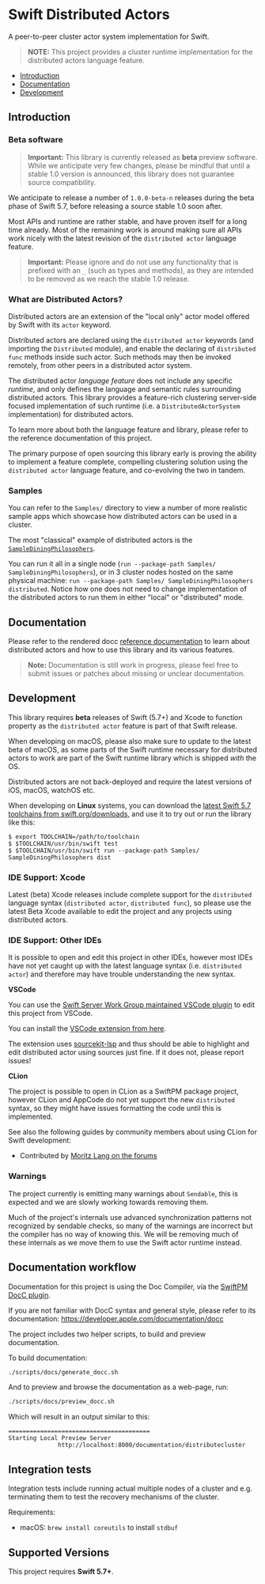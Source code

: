 
# Swift Distributed Actors

A peer-to-peer cluster actor system implementation for Swift.

> **NOTE:** This project provides a cluster runtime implementation for the distributed actors language feature.

* [Introduction](#introduction)
* [Documentation](#documentation)
* [Development](#development)

## Introduction

### Beta software

> **Important:** This library is currently released as **beta** preview software. While we anticipate very few changes, please be mindful that until a stable 1.0 version is announced, this library does not guarantee source compatibility.

We anticipate to release a number of `1.0.0-beta-n` releases during the beta phase of Swift 5.7, before releasing a source stable 1.0 soon after.

Most APIs and runtime are rather stable, and have proven itself for a long time already. Most of the remaining work is around making sure all APIs work nicely with the latest revision of the `distributed actor` language feature. 

> **Important:** Please ignore and do not use any functionality that is prefixed with an `_` (such as types and methods), as they are intended to be removed as we reach the stable 1.0 release.  

### What are Distributed Actors?

Distributed actors are an extension of the "local only" actor model offered by Swift with its `actor` keyword.

Distributed actors are declared using the `distributed actor` keywords (and importing the `Distributed` module),
and enable the declaring of `distributed func` methods inside such actor. Such methods may then be invoked remotely,
from other peers in a distributed actor system.

The distributed actor _language feature_ does not include any specific _runtime_, and only defines the language and semantic rules surrounding distributed actors. This library provides a feature-rich clustering server-side focused implementation of such runtime (i.e. a `DistributedActorSystem` implementation) for distributed actors.

To learn more about both the language feature and library, please refer to the reference documentation of this project.

The primary purpose of open sourcing this library early is proving the ability to implement a feature complete, compelling clustering solution using the `distributed actor` language feature, and co-evolving the two in tandem.

### Samples

You can refer to the `Samples/` directory to view a number of more realistic sample apps which showcase how distributed actors can be used in a cluster.

The most "classical" example of distributed actors is the [`SampleDiningPhilosophers`](Samples/Sources/SampleDiningPhilosophers/DistributedDiningPhilosophers.swift).

You can run it all in a single node (`run --package-path Samples/ SampleDiningPhilosophers`), or in 3 cluster nodes hosted on the same physical machine: `run --package-path Samples/ SampleDiningPhilosophers distributed`. Notice how one does not need to change implementation of the distributed actors to run them in either "local" or "distributed" mode.

## Documentation

Please refer to the rendered docc [reference documentation](https://apple.github.io/swift-distributed-actors/) to learn about distributed actors and how to use this library and its various features.

> **Note:** Documentation is still work in progress, please feel free to submit issues or patches about missing or unclear documentation.

## Development

This library requires **beta** releases of Swift (5.7+) and Xcode to function property as the `distributed actor` feature is part of that Swift release.

When developing on macOS, please also make sure to update to the latest beta of macOS, as some parts of the Swift runtime necessary for distributed actors to work are part of the Swift runtime library which is shipped _with_ the OS. 

Distributed actors are not back-deployed and require the latest versions of iOS, macOS, watchOS etc.

When developing on **Linux** systems, you can download the [latest Swift 5.7 toolchains from swift.org/downloads](https://www.swift.org/download/#swift-57-development), and use it to try out or run the library like this:

```
$ export TOOLCHAIN=/path/to/toolchain
$ $TOOLCHAIN/usr/bin/swift test
$ $TOOLCHAIN/usr/bin/swift run --package-path Samples/ SampleDiningPhilosophers dist
```

### IDE Support: Xcode

Latest (beta) Xcode releases include complete support for the `distributed` language syntax (`distributed actor`, `distributed func`), so please use the latest Beta Xcode available to edit the project and any projects using distributed actors.

### IDE Support: Other IDEs

It is possible to open and edit this project in other IDEs, however most IDEs have not yet caught up with the latest language syntax (i.e. `distributed actor`) and therefore may have trouble understanding the new syntax.

**VSCode**

You can use the [Swift Server Work Group maintained VSCode plugin](https://github.com/swift-server/vscode-swift) to edit this project from VSCode.

You can install the [VSCode extension from here](https://marketplace.visualstudio.com/items?itemName=sswg.swift-lang).

The extension uses [sourcekit-lsp](https://github.com/apple/sourcekit-lsp) and thus should be able to highlight and edit distributed actor using sources just fine. If it does not, please report issues!

**CLion**

The project is possible to open in CLion as a SwiftPM package project, however CLion and AppCode do not yet support the new `distributed` syntax, so they might have issues formatting the code until this is implemented.

See also the following guides by community members about using CLion for Swift development:

- Contributed by [Moritz Lang on the forums](https://forums.swift.org/t/are-there-notes-or-docs-on-how-to-use-a-nightly-development-snapshot-with-projects-swift-distributed-actors/53170/3)

### Warnings

The project currently is emitting many warnings about `Sendable`, this is expected and we are slowly working towards removing them.

Much of the project's internals use advanced synchronization patterns not recognized by sendable checks, so many of the warnings are incorrect but the compiler has no way of knowing this.
We will be removing much of these internals as we move them to use the Swift actor runtime instead.

## Documentation workflow

Documentation for this project is using the Doc Compiler, via the [SwiftPM DocC plugin](https://github.com/apple/swift-docc-plugin).

If you are not familiar with DocC syntax and general style, please refer to its documentation: https://developer.apple.com/documentation/docc

The project includes two helper scripts, to build and preview documentation.

To build documentation:

```bash
./scripts/docs/generate_docc.sh
```

And to preview and browse the documentation as a web-page, run: 

```bash
./scripts/docs/preview_docc.sh
```

Which will result in an output similar to this:

```
========================================
Starting Local Preview Server
	          http://localhost:8000/documentation/distributecluster
```

## Integration tests

Integration tests include running actual multiple nodes of a cluster and e.g. terminating them to test the recovery mechanisms of the cluster.

Requirements:
- macOS: `brew install coreutils` to install `stdbuf`

## Supported Versions

This project requires **Swift 5.7+**.
